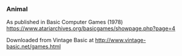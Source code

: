 ### Animal

As published in Basic Computer Games (1978)
https://www.atariarchives.org/basicgames/showpage.php?page=4

Downloaded from Vintage Basic at
http://www.vintage-basic.net/games.html
